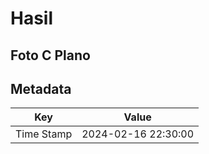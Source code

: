 # Hasil

## Foto C Plano


## Metadata

| Key        | Value               |
| ---------- | ------------------- |
| Time Stamp | 2024-02-16 22:30:00 |



